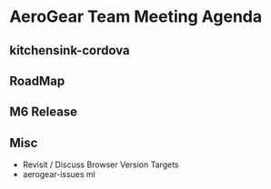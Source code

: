 AeroGear Team Meeting Agenda
============================


kitchensink-cordova
-------------------

RoadMap
-------

M6 Release
----------

Misc
----

* Revisit / Discuss Browser Version Targets
* aerogear-issues ml
